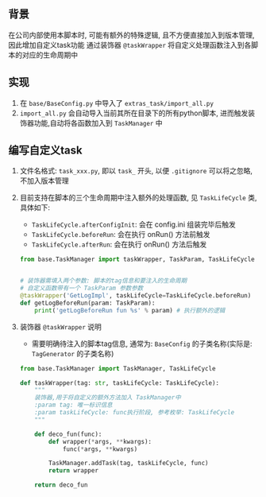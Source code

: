 ## 背景

在公司内部使用本脚本时, 可能有额外的特殊逻辑, 且不方便直接加入到版本管理, 因此增加自定义task功能
通过装饰器 `@taskWrapper` 将自定义处理函数注入到各脚本的对应的生命周期中

## 实现

1. 在 `base/BaseConfig.py` 中导入了 `extras_task/import_all.py`
2. `import_all.py` 会自动导入当前其所在目录下的所有python脚本, 进而触发装饰器功能,自动将各函数加入到 `TaskManager` 中

## 编写自定义task

1. 文件名格式: `task_xxx.py`, 即以 `task_` 开头, 以便 `.gitignore` 可以将之忽略, 不加入版本管理
2. 目前支持在脚本的三个生命周期中注入额外的处理函数, 见 `TaskLifeCycle` 类, 具体如下:
    * `TaskLifeCycle.afterConfigInit`: 会在 config.ini 组装完毕后触发
    * `TaskLifeCycle.beforeRun`: 会在执行 onRun() 方法前触发
    * `TaskLifeCycle.afterRun`: 会在执行 onRun() 方法后触发
   ```python
   from base.TaskManager import taskWrapper, TaskParam, TaskLifeCycle
   
   
   # 装饰器需填入两个参数: 脚本的tag信息和要注入的生命周期
   # 自定义函数带有一个 TaskParam 参数参数
   @taskWrapper('GetLogImpl', taskLifeCycle=TaskLifeCycle.beforeRun)
   def getLogBeforeRun(param: TaskParam):
       print('getLogBeforeRun fun %s' % param) # 执行额外的逻辑
   ```
3. 装饰器 `@taskWrapper` 说明
    * 需要明确待注入的脚本tag信息, 通常为: `BaseConfig` 的子类名称(实际是: `TagGenerator` 的子类名称)

   ```python
   from base.TaskManager import TaskManager, TaskLifeCycle
   
   def taskWrapper(tag: str, taskLifeCycle: TaskLifeCycle):
       """
       装饰器,用于将自定义的额外方法加入 TaskManager中
       :param tag: 唯一标识信息
       :param taskLifeCycle: func执行阶段, 参考枚举: TaskLifeCycle
       """
   
       def deco_fun(func):
           def wrapper(*args, **kwargs):
               func(*args, **kwargs)
   
           TaskManager.addTask(tag, taskLifeCycle, func)
           return wrapper
   
       return deco_fun
   ```